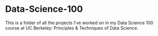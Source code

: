 # Data-Science-100

This is a folder of all the projects I've worked on in my Data Science 100 course at UC Berkeley: Principles & Techniques of Data Science.